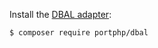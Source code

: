 Install the [DBAL adapter](https://github.com/evosys21/portphp-portphp/dbal):

```bash
$ composer require portphp/dbal
```
